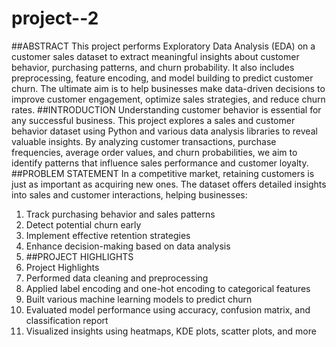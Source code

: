 # project--2
##ABSTRACT
This project performs Exploratory Data Analysis (EDA) on a customer sales dataset to extract meaningful insights about customer behavior, purchasing patterns, and churn probability. It also includes preprocessing, feature encoding, and model building to predict customer churn. The ultimate aim is to help businesses make data-driven decisions to improve customer engagement, optimize sales strategies, and reduce churn rates.
##INTRODUCTION
Understanding customer behavior is essential for any successful business. This project explores a sales and customer behavior dataset using Python and various data analysis libraries to reveal valuable insights. By analyzing customer transactions, purchase frequencies, average order values, and churn probabilities, we aim to identify patterns that influence sales performance and customer loyalty.
##PROBLEM STATEMENT
In a competitive market, retaining customers is just as important as acquiring new ones. The dataset offers detailed insights into sales and customer interactions, helping businesses:
1. Track purchasing behavior and sales patterns
2. Detect potential churn early
3. Implement effective retention strategies
4. Enhance decision-making based on data analysis
5. ##PROJECT HIGHLIGHTS
6. Project Highlights
1. Performed data cleaning and preprocessing
2. Applied label encoding and one-hot encoding to categorical features
3. Built various machine learning models to predict churn
4. Evaluated model performance using accuracy, confusion matrix, and classification report
5. Visualized insights using heatmaps, KDE plots, scatter plots, and more
